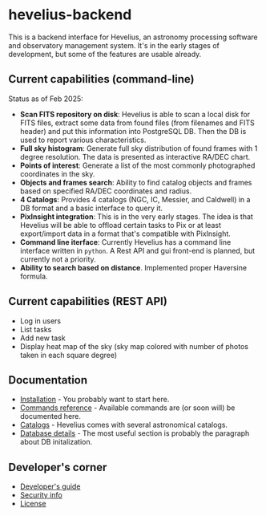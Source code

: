 # hevelius-backend

This is a backend interface for Hevelius, an astronomy processing software and
observatory management system. It's in the early stages of development, but some
of the features are usable already.

## Current capabilities (command-line)

Status as of Feb 2025:

- **Scan FITS repository on disk**: Hevelius is able to scan a local disk for FITS files, extract some data from found files
  (from filenames and FITS header) and put this information into PostgreSQL DB. Then the DB is used to report various
  characteristics.
- **Full sky histogram**: Generate full sky distribution of found frames with 1 degree resolution. The data is presented as
  interactive RA/DEC chart.
- **Points of interest**: Generate a list of the most commonly photographed coordinates in the sky.
- **Objects and frames search**: Ability to find catalog objects and frames based on specified RA/DEC coordinates and radius.
- **4 Catalogs**: Provides 4 catalogs (NGC, IC, Messier, and Caldwell) in a DB format and a basic interface to query it.
- **PixInsight integration**: This is in the very early stages. The idea is that Hevelius will be able to offload certain
  tasks to Pix or at least export/import data in a format that's compatible with PixInsight.
- **Command line iterface**: Currently Hevelius has a command line interface written in `python`. A Rest API and gui front-end
  is planned, but currently not a priority.
- **Ability to search based on distance**. Implemented proper Haversine formula.

## Current capabilities (REST API)

- Log in users
- List tasks
- Add new task
- Display heat map of the sky (sky map colored with number of photos taken in each square degree)

## Documentation

- [Installation](doc/install.md) - You probably want to start here.
- [Commands reference](doc/commands.md) - Available commands are (or soon will) be documented here.
- [Catalogs](doc/catalogs.md) - Hevelius comes with several astronomical catalogs.
- [Database details](doc/db.md) - The most useful section is probably the paragraph about DB initalization.

## Developer's corner

- [Developer's guide](doc/devel.md)
- [Security info](SECURITY.md)
- [License](LICENSE)
